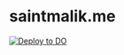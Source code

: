 # saintmalik.me

[![Deploy to DO](https://mp-assets1.sfo2.digitaloceanspaces.com/deploy-to-do/do-btn-white.svg)](https://cloud.digitalocean.com/apps/new?repo=https://github.com/saintmalik/saintmalik.me/tree/master&refcode=96387f0a5b7e)
